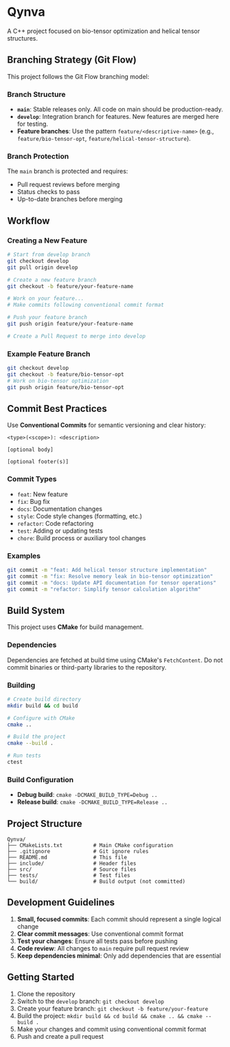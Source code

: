 # Qynva

A C++ project focused on bio-tensor optimization and helical tensor structures.

## Branching Strategy (Git Flow)

This project follows the Git Flow branching model:

### Branch Structure

- **`main`**: Stable releases only. All code on main should be production-ready.
- **`develop`**: Integration branch for features. New features are merged here for testing.
- **Feature branches**: Use the pattern `feature/<descriptive-name>` (e.g., `feature/bio-tensor-opt`, `feature/helical-tensor-structure`).

### Branch Protection

The `main` branch is protected and requires:
- Pull request reviews before merging
- Status checks to pass
- Up-to-date branches before merging

## Workflow

### Creating a New Feature

```bash
# Start from develop branch
git checkout develop
git pull origin develop

# Create a new feature branch
git checkout -b feature/your-feature-name

# Work on your feature...
# Make commits following conventional commit format

# Push your feature branch
git push origin feature/your-feature-name

# Create a Pull Request to merge into develop
```

### Example Feature Branch

```bash
git checkout develop
git checkout -b feature/bio-tensor-opt
# Work on bio-tensor optimization
git push origin feature/bio-tensor-opt
```

## Commit Best Practices

Use **Conventional Commits** for semantic versioning and clear history:

```
<type>(<scope>): <description>

[optional body]

[optional footer(s)]
```

### Commit Types

- `feat`: New feature
- `fix`: Bug fix
- `docs`: Documentation changes
- `style`: Code style changes (formatting, etc.)
- `refactor`: Code refactoring
- `test`: Adding or updating tests
- `chore`: Build process or auxiliary tool changes

### Examples

```bash
git commit -m "feat: Add helical tensor structure implementation"
git commit -m "fix: Resolve memory leak in bio-tensor optimization"
git commit -m "docs: Update API documentation for tensor operations"
git commit -m "refactor: Simplify tensor calculation algorithm"
```

## Build System

This project uses **CMake** for build management.

### Dependencies

Dependencies are fetched at build time using CMake's `FetchContent`. Do not commit binaries or third-party libraries to the repository.

### Building

```bash
# Create build directory
mkdir build && cd build

# Configure with CMake
cmake ..

# Build the project
cmake --build .

# Run tests
ctest
```

### Build Configuration

- **Debug build**: `cmake -DCMAKE_BUILD_TYPE=Debug ..`
- **Release build**: `cmake -DCMAKE_BUILD_TYPE=Release ..`

## Project Structure

```
Qynva/
├── CMakeLists.txt          # Main CMake configuration
├── .gitignore              # Git ignore rules
├── README.md               # This file
├── include/                # Header files
├── src/                    # Source files
├── tests/                  # Test files
└── build/                  # Build output (not committed)
```

## Development Guidelines

1. **Small, focused commits**: Each commit should represent a single logical change
2. **Clear commit messages**: Use conventional commit format
3. **Test your changes**: Ensure all tests pass before pushing
4. **Code review**: All changes to `main` require pull request review
5. **Keep dependencies minimal**: Only add dependencies that are essential

## Getting Started

1. Clone the repository
2. Switch to the `develop` branch: `git checkout develop`
3. Create your feature branch: `git checkout -b feature/your-feature`
4. Build the project: `mkdir build && cd build && cmake .. && cmake --build .`
5. Make your changes and commit using conventional commit format
6. Push and create a pull request